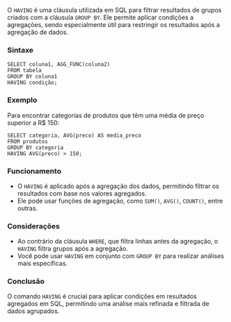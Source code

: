 O `HAVING` é uma cláusula utilizada em SQL para filtrar resultados de grupos criados com a cláusula `GROUP BY`. Ele permite aplicar condições a agregações, sendo especialmente útil para restringir os resultados após a agregação de dados.

### Sintaxe

```
SELECT coluna1, AGG_FUNC(coluna2)
FROM tabela
GROUP BY coluna1
HAVING condição;
```

### Exemplo

Para encontrar categorias de produtos que têm uma média de preço superior a R$ 150:

```
SELECT categoria, AVG(preco) AS media_preco
FROM produtos
GROUP BY categoria
HAVING AVG(preco) > 150;
```

### Funcionamento

- O `HAVING` é aplicado após a agregação dos dados, permitindo filtrar os resultados com base nos valores agregados.
- Ele pode usar funções de agregação, como `SUM()`, `AVG()`, `COUNT()`, entre outras.

### Considerações

- Ao contrário da cláusula `WHERE`, que filtra linhas antes da agregação, o `HAVING` filtra grupos após a agregação.
- Você pode usar `HAVING` em conjunto com `GROUP BY` para realizar análises mais específicas.

### Conclusão

O comando `HAVING` é crucial para aplicar condições em resultados agregados em SQL, permitindo uma análise mais refinada e filtrada de dados agrupados.